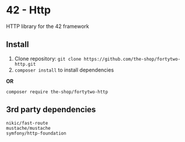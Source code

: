 42 - Http
====

HTTP library for the 42 framework

Install
---

1. Clone repository: `git clone https://github.com/the-shop/fortytwo-http.git`
2. `composer install` to install dependencies

**OR**

`composer require the-shop/fortytwo-http`

3rd party dependencies
---
`nikic/fast-route`  
`mustache/mustache`  
`symfony/http-foundation`
